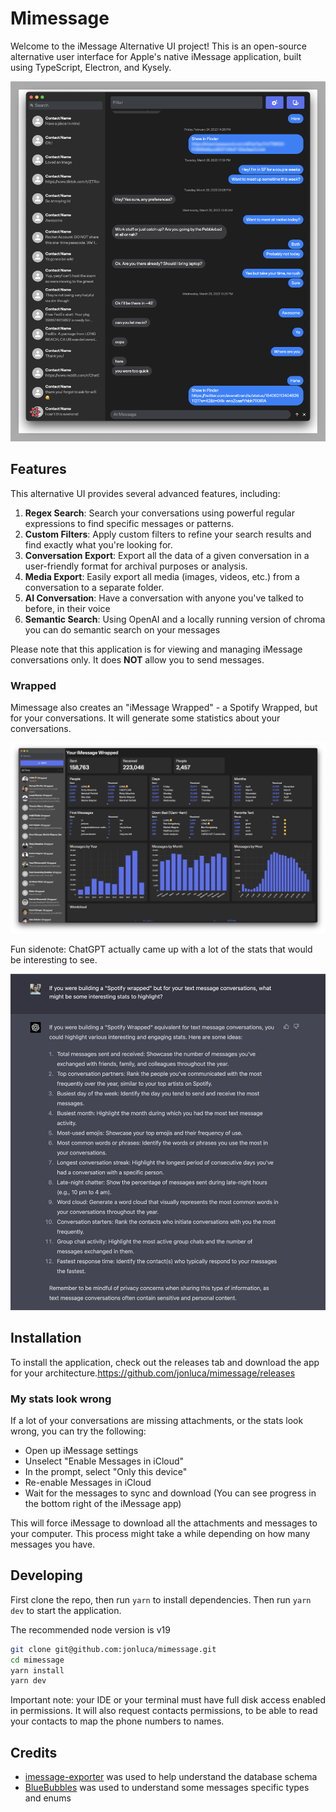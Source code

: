 # Mimessage

Welcome to the iMessage Alternative UI project! This is an open-source alternative user interface for Apple's native iMessage application, built using TypeScript, Electron, and Kysely.

![App screenshot](readme-assets/img.png?raw=true "Mimessage App")

## Features

This alternative UI provides several advanced features, including:

1. **Regex Search**: Search your conversations using powerful regular expressions to find specific messages or patterns.
2. **Custom Filters**: Apply custom filters to refine your search results and find exactly what you're looking for.
3. **Conversation Export**: Export all the data of a given conversation in a user-friendly format for archival purposes or analysis.
4. **Media Export**: Easily export all media (images, videos, etc.) from a conversation to a separate folder.
5. **AI Conversation**: Have a conversation with anyone you've talked to before, in their voice
6. **Semantic Search**: Using OpenAI and a locally running version of chroma you can do semantic search on your messages

Please note that this application is for viewing and managing iMessage conversations only. It does **NOT** allow you to send messages.

### Wrapped

Mimessage also creates an "iMessage Wrapped" - a Spotify Wrapped, but for your conversations. It will generate some statistics about your conversations.

![Wrapped](readme-assets/wrapped.png?raw=true "My iMessage Wrapped")

Fun sidenote: ChatGPT actually came up with a lot of the stats that would be interesting to see.

![ChatGPT ideas](readme-assets/chatgpt.png?raw=true "ChatGPT generated the stats")

## Installation

To install the application, check out the releases tab and download the app for your architecture.https://github.com/jonluca/mimessage/releases

### My stats look wrong

If a lot of your conversations are missing attachments, or the stats look wrong, you can try the following:

- Open up iMessage settings
- Unselect "Enable Messages in iCloud"
- In the prompt, select "Only this device"
- Re-enable Messages in iCloud
- Wait for the messages to sync and download (You can see progress in the bottom right of the iMessage app)

This will force iMessage to download all the attachments and messages to your computer. This process might take a while depending on how many messages you have.

## Developing

First clone the repo, then run `yarn` to install dependencies. Then run `yarn dev` to start the application.

The recommended node version is v19

```bash
git clone git@github.com:jonluca/mimessage.git
cd mimessage
yarn install
yarn dev
```

Important note: your IDE or your terminal must have full disk access enabled in permissions. It will also request contacts permissions, to be able to read your contacts to map the phone numbers to names.

## Credits

- [imessage-exporter](https://github.com/ReagentX/imessage-exporter) was used to help understand the database schema
- [BlueBubbles](https://github.com/BlueBubblesApp/bluebubbles-app) was used to understand some messages specific types and enums

